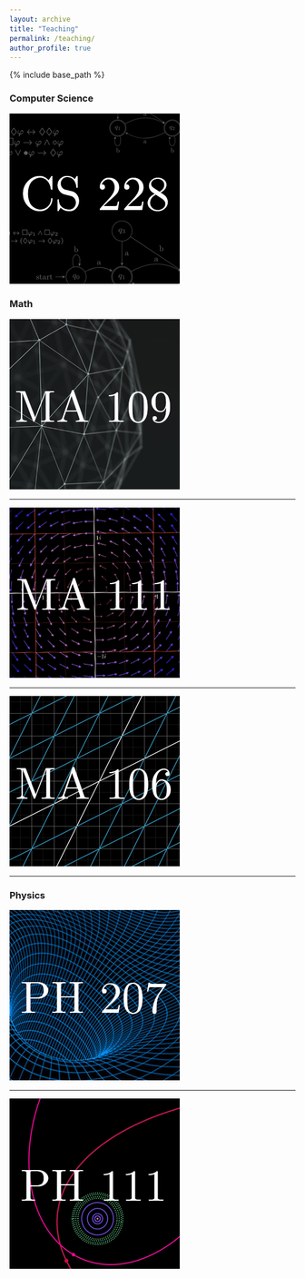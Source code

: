 ```yaml
---
layout: archive
title: "Teaching"
permalink: /teaching/
author_profile: true
---
```


{% include base_path %}

### Computer Science

[![228.png](/images/228.png)](/cs228)

### Math

[![109.png](/images/109.png)](/ma109)

---

[![111.png](/images/111.png)](/ma111)

---

[![ma106.png](/images/ma106.png)](/ma106)

---

### Physics

[![207.png](/images/207.png)](/ph207)

---

[![ph111.png](/images/ph111.png)](/ph111)
